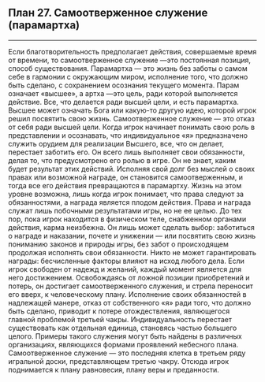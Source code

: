 ## План 27. Самоотверженное служение (парамартха) 


---
Если благотворительность предполагает действия, совершаемые время от времени, то самоотверженное служение —это постоянная позиция, способ существования. Парамартха — это жизнь без заботы о самом себе в гармонии с окружающим миром, исполнение того, что должно быть сделано, с сохранением осознания текущего момента. Парам означает «высшее», а артха —это цель, ради которой выполняется действие. Все, что делается ради высшей цели, и есть парамартха. Высшее может означать Бога или какую-то другую идею, которой игрок решил посвятить свою жизнь. Самоотверженное служение — это отказ от себя ради высшей цели. Когда игрок начинает понимать свою роль в представлении и осознавать, что индивидуальное «я» предназначено служить орудием для реализации Высшего, все, что он делает, перестает заботить его. Он всего лишь выполняет свои обязанности, делая то, что предусмотрено его ролью в игре. Он не знает, каким будет результат этих действий. Исполняя свой долг без мыслей о своих правах или возможной награде, он становится самоотверженным, и тогда все его действия превращаются в парамартху. Жизнь на этом уровне возможна, лишь когда игрок понимает, что права следуют за обязанностями, а награда является плодом действия. Права и награда служат лишь побочными результатами игры, но не ее целью. До тех пор, пока игрок находится в физическом теле, снабженном органами действия, карма неизбежна. Он лишь может сделать выбор: заботиться о награде и наказании, почете и унижении — или посвятить свою жизнь пониманию законов и природы игры, без забот о происходящем продолжая исполнять свои обязанности. Никто не может гарантировать награды: бесчисленные факторы влияют на исход любого дела. Если игрок свободен от надежд и желаний, каждый момент является для него достижением. Освобождаясь от ложной позиции приобретений и потерь, он достигает самоотверженного служения, и стрела переносит его вверх, к человеческому плану. Исполнение своих обязанностей в надлежащей манере, отказ от собственного «я» ради того, что должно быть сделано, приводит к потере отождествления, являющегося главной проблемой третьей чакры. Индивидуальность перестает существовать как отдельная единица, становясь частью большего целого. Примеры такого служения могут быть найдены в различных организациях, являющихся формами проявлений небесного плана. Самоотверженное служение — это последняя клетка в третьем ряду игральной доски, представляющем третью чакру. Отсюда игрок поднимается к плану равновесия, плану веры и преданности.

